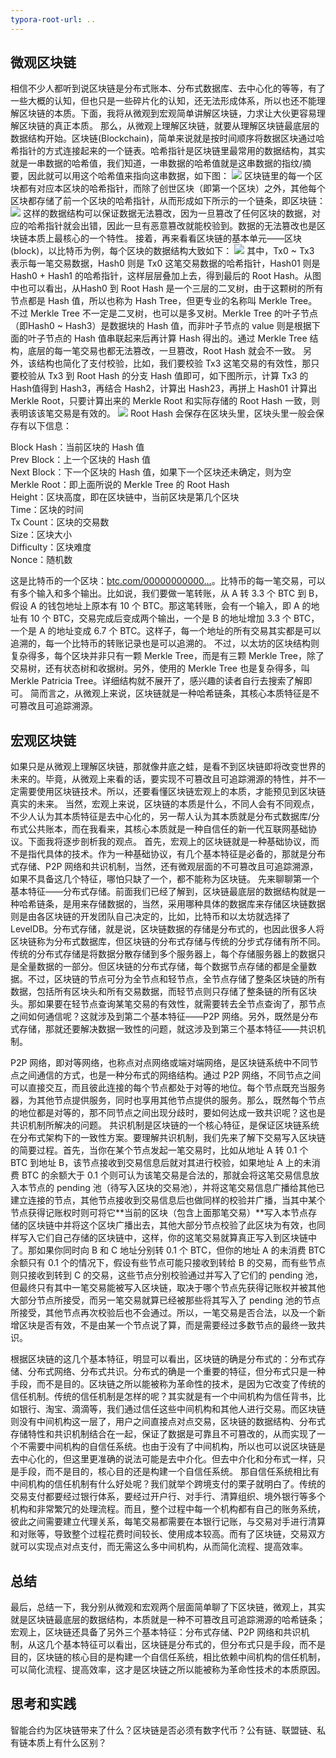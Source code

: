 ```yaml
---
typora-root-url: ..
---
```


## 微观区块链
相信不少人都听到说区块链是分布式账本、分布式数据库、去中心化的等等，有了一些大概的认知，但也只是一些碎片化的认知，还无法形成体系，所以也还不能理解区块链的本质。下面，我将从微观到宏观简单讲解区块链，力求让大伙更容易理解区块链的真正本质。
那么，从微观上理解区块链，就要从理解区块链最底层的数据结构开始。区块链(Blockchain)，简单来说就是按时间顺序将数据区块通过哈希指针的方式连接起来的一个链表。哈希指针是区块链里最常用的数据结构，其实就是一串数据的哈希值，我们知道，一串数据的哈希值就是这串数据的指纹/摘要，因此就可以用这个哈希值来指向这串数据，如下图：
![](/images/block_chain/从微观到宏观理解区块链/1.png)
区块链里的每一个区块都有对应本区块的哈希指针，而除了创世区块（即第一个区块）之外，其他每个区块都存储了前一个区块的哈希指针，从而形成如下所示的一个链条，即区块链：
![](/images/block_chain/从微观到宏观理解区块链/2.png)
这样的数据结构可以保证数据无法篡改，因为一旦篡改了任何区块的数据，对应的哈希指针就会出错，因此一旦有恶意篡改就能校验到。数据的无法篡改也是区块链本质上最核心的一个特性。
接着，再来看看区块链的基本单元——区块(block)，以比特币为例，每个区块的数据结构大致如下：
![](/images/block_chain/从微观到宏观理解区块链/3.png)
其中，Tx0 ~ Tx3 表示每一笔交易数据，Hash0 则是 Tx0 这笔交易数据的哈希指针，Hash01 则是 Hash0 + Hash1 的哈希指针，这样层层叠加上去，得到最后的 Root Hash。从图中也可以看出，从Hash0 到 Root Hash 是一个三层的二叉树，由于这颗树的所有节点都是 Hash 值，所以也称为 Hash Tree，但更专业的名称叫 Merkle Tree。不过 Merkle Tree 不一定是二叉树，也可以是多叉树。Merkle Tree 的叶子节点（即Hash0 ~ Hash3）是数据块的 Hash 值，而非叶子节点的 value 则是根据下面的叶子节点的 Hash 值串联起来后再计算 Hash 得出的。通过 Merkle Tree 结构，底层的每一笔交易也都无法篡改，一旦篡改，Root Hash 就会不一致。
另外，该结构也简化了支付校验，比如，我们要校验 Tx3 这笔交易的有效性，那只要校验从 Tx3 到  Root Hash 的分支 Hash 值即可，如下图所示，计算 Tx3 的 Hash值得到 Hash3，再结合 Hash2，计算出 Hash23，再拼上 Hash01 计算出 Merkle Root，只要计算出来的 Merkle Root 和实际存储的 Root Hash 一致，则表明该该笔交易是有效的。
![](/images/block_chain/从微观到宏观理解区块链/4.png)
Root Hash 会保存在区块头里，区块头里一般会保存有以下信息：

Block Hash：当前区块的 Hash 值  
Prev Block：上一个区块的 Hash 值  
Next Block：下一个区块的 Hash 值，如果下一个区块还未确定，则为空  
Merkle Root：即上面所说的 Merkle Tree 的 Root Hash  
Height：区块高度，即在区块链中，当前区块是第几个区块  
Time：区块的时间  
Tx Count：区块的交易数  
Size：区块大小  
Difficulty：区块难度  
Nonce：随机数  

这是比特币的一个区块：[btc.com/00000000000…](https://btc.com/0000000000000000005b8d4d2508c14f6ea5cbbb3f1104566612dfb29d281b7a)。比特币的每一笔交易，可以有多个输入和多个输出。比如说，我们要做一笔转账，从 A 转 3.3 个 BTC 到 B，假设 A 的钱包地址上原本有 10 个 BTC。那这笔转账，会有一个输入，即 A 的地址有 10 个 BTC，交易完成后变成两个输出，一个是 B 的地址增加 3.3 个 BTC，一个是 A 的地址变成 6.7 个 BTC。这样子，每一个地址的所有交易其实都是可以追溯的，每一个比特币的转账记录也是可以追溯的。
不过，以太坊的区块结构则复杂得多，每个区块并非只有一颗 Merkle Tree，而是有三颗 Merkle Tree，除了交易树，还有状态树和收据树。另外，使用的 Merkle Tree 也是复杂得多，叫 Merkle Patricia Tree。详细结构就不展开了，感兴趣的读者自行去搜索了解即可。
简而言之，从微观上来说，区块链就是一种哈希链条，其核心本质特征是不可篡改且可追踪溯源。
## 宏观区块链
如果只是从微观上理解区块链，那就像井底之蛙，是看不到区块链即将改变世界的未来的。毕竟，从微观上来看的话，要实现不可篡改且可追踪溯源的特性，并不一定需要使用区块链技术。所以，还要看懂区块链宏观上的本质，才能预见到区块链真实的未来。
当然，宏观上来说，区块链的本质是什么，不同人会有不同观点，不少人认为其本质特征是去中心化的，另一帮人认为其本质就是分布式数据库/分布式公共账本，而在我看来，其核心本质就是一种自信任的新一代互联网基础协议。下面我将逐步剖析我的观点。
首先，宏观上的区块链就是一种基础协议，而不是指代具体的技术。作为一种基础协议，有几个基本特征是必备的，那就是分布式存储、P2P 网络和共识机制，当然，还有微观层面的不可篡改且可追踪溯源，如果不具备这几个特征，哪怕只缺了一个，都不能称为区块链。
先来聊聊第一个基本特征——分布式存储。前面我们已经了解到，区块链最底层的数据结构就是一种哈希链条，是用来存储数据的，当然，采用哪种具体的数据库来存储区块链数据则是由各区块链的开发团队自己决定的，比如，比特币和以太坊就选择了 LevelDB。分布式存储，就是说，区块链数据的存储是分布式的，也因此很多人将区块链称为分布式数据库，但区块链的分布式存储与传统的分步式存储有所不同。传统的分布式存储是将数据分散存储到多个服务器上，每个存储服务器上的数据只是全量数据的一部分。但区块链的分布式存储，每个数据节点存储的都是全量数据。不过，区块链的节点可分为全节点和轻节点，全节点存储了整条区块链的所有数据，包括所有区块头和所有交易数据，而轻节点则只存储了整条链的所有区块头。那如果要在轻节点查询某笔交易的有效性，就需要转去全节点查询了，那节点之间如何通信呢？这就涉及到第二个基本特征——P2P 网络。另外，既然是分布式存储，那就还要解决数据一致性的问题，就这涉及到第三个基本特征——共识机制。

P2P 网络，即对等网络，也称点对点网络或端对端网络，是区块链系统中不同节点之间通信的方式，也是一种分布式的网络结构。通过 P2P 网络，不同节点之间可以直接交互，而且彼此连接的每个节点都处于对等的地位。每个节点既充当服务器，为其他节点提供服务，同时也享用其他节点提供的服务。那么，既然每个节点的地位都是对等的，那不同节点之间出现分歧时，要如何达成一致共识呢？这也是共识机制所解决的问题。
共识机制是区块链的一个核心特征，是保证区块链系统在分布式架构下的一致性方案。要理解共识机制，我们先来了解下交易写入区块链的简要过程。首先，当你在某个节点发起一笔交易时，比如从地址 A 转 0.1 个 BTC 到地址 B，该节点接收到交易信息后就对其进行校验，如果地址 A 上的未消费 BTC 的余额大于 0.1 个则可认为该笔交易是合法的，那就会将这笔交易信息放入本节点的 pending 池（待写入区块的交易池），并将这笔交易信息广播给其他已建立连接的节点，其他节点接收到交易信息后也做同样的校验并广播，当其中某个节点获得记账权时则可将它**当前的区块（包含上面那笔交易）**写入本节点存储的区块链中并将这个区块广播出去，其他大部分节点校验了此区块为有效，也同样写入它们自己存储的区块链中，这样，你的这笔交易就算真正写入到区块链中了。那如果你同时向 B 和 C 地址分别转 0.1 个 BTC，但你的地址 A 的未消费 BTC 余额只有 0.1 个的情况下，假设有些节点可能只接收到转给 B 的交易，而有些节点则只接收到转到 C 的交易，这些节点分别校验通过并写入了它们的 pending 池，但最终只有其中一笔交易能被写入区块链，取决于哪个节点先获得记账权并被其他大部分节点所接受，而另一笔交易就算已经被那些将其写入了 pending 池的节点所接受，其他节点再次校验后也不会通过。所以，一笔交易是否合法，以及一个新增区块是否有效，不是由某一个节点说了算，而是需要经过多数节点的最终一致共识。

根据区块链的这几个基本特征，明显可以看出，区块链的确是分布式的：分布式存储、分布式网络、分布式共识。分布式的确是一个重要的特征，但分布式只是一种手段，而不是目的。区块链之所以能被称为革命性的技术，是因为它改变了传统的信任机制。传统的信任机制是怎样的呢？其实就是有一个中间机构为信任背书，比如银行、淘宝、滴滴等，我们通过信任这些中间机构和其他人进行交易。而区块链则没有中间机构这一层了，用户之间直接点对点交易，区块链的数据结构、分布式存储特性和共识机制结合在一起，保证了数据是可靠且不可篡改的，从而实现了一个不需要中间机构的自信任系统。也由于没有了中间机构，所以也可以说区块链是去中心化的，但这里更准确的说法可能是去中介化。但去中介化和分布式一样，只是手段，而不是目的，核心目的还是构建一个自信任系统。
那自信任系统相比有中间机构的信任机制有什么好处呢？我们就举个跨境支付的栗子就明白了。传统的交易支付都要经过银行体系，要经过开户行、对手行、清算组织、境外银行等多个机构和非常繁冗的处理流程。而且，整个过程中每一个机构都有自己的账务系统，彼此之间需要建立代理关系，每笔交易都需要在本银行记账，与交易对手进行清算和对账等，导致整个过程花费时间较长、使用成本较高。而有了区块链，交易双方就可以实现点对点支付，而无需这么多中间机构，从而简化流程、提高效率。
## 总结
最后，总结一下，我分别从微观和宏观两个层面简单聊了下区块链，微观上，其实就是区块链最底层的数据结构，本质就是一种不可篡改且可追踪溯源的哈希链条；宏观上，区块链还具备了另外三个基本特征：分布式存储、P2P 网络和共识机制，从这几个基本特征可以看出，区块链是分布式的，但分布式只是手段，而不是目的，区块链的核心目的是构建一个自信任系统，相比依赖中间机构的信任机制，可以简化流程、提高效率，这才是区块链之所以能被称为革命性技术的本质原因。
## 思考和实践
智能合约为区块链带来了什么？区块链是否必须有数字代币？公有链、联盟链、私有链本质上有什么区别？

